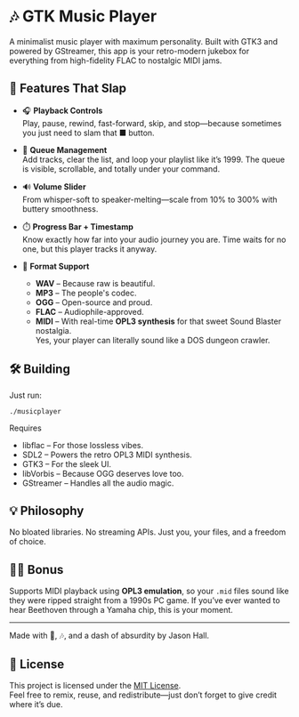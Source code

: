 # 🎶 GTK Music Player

A minimalist music player with maximum personality. Built with GTK3 and powered by GStreamer, this app is your retro-modern jukebox for everything from high-fidelity FLAC to nostalgic MIDI jams.

## 🐧 Features That Slap

- 🎧 **Playback Controls**  
  Play, pause, rewind, fast-forward, skip, and stop—because sometimes you just need to slam that ■ button.

- 📜 **Queue Management**  
  Add tracks, clear the list, and loop your playlist like it’s 1999. The queue is visible, scrollable, and totally under your command.

- 🔊 **Volume Slider**  
  From whisper-soft to speaker-melting—scale from 10% to 300% with buttery smoothness.

- ⏱️ **Progress Bar + Timestamp**  
  Know exactly how far into your audio journey you are. Time waits for no one, but this player tracks it anyway.

- 🧠 **Format Support**  
  - **WAV** – Because raw is beautiful.  
  - **MP3** – The people's codec.  
  - **OGG** – Open-source and proud.  
  - **FLAC** – Audiophile-approved.  
  - **MIDI** – With real-time **OPL3 synthesis** for that sweet Sound Blaster nostalgia.  
    Yes, your player can literally sound like a DOS dungeon crawler.

## 🛠️ Building

Just run:

```make
./musicplayer
```

Requires 
* libflac – For those lossless vibes.
* SDL2 – Powers the retro OPL3 MIDI synthesis.
* GTK3 – For the sleek UI.
* libVorbis  – Because OGG deserves love too.
* GStreamer – Handles all the audio magic.

## 💡 Philosophy

No bloated libraries. No streaming APIs. Just you, your files, and a freedom of choice.

## 🧙‍♂️ Bonus

Supports MIDI playback using **OPL3 emulation**, so your `.mid` files sound like they were ripped straight from a 1990s PC game. If you’ve ever wanted to hear Beethoven through a Yamaha chip, this is your moment.

---

Made with 🐧, 🎶, and a dash of absurdity by Jason Hall.

## 📄 License

This project is licensed under the [MIT License](https://opensource.org/licenses/MIT).  
Feel free to remix, reuse, and redistribute—just don’t forget to give credit where it’s due.

